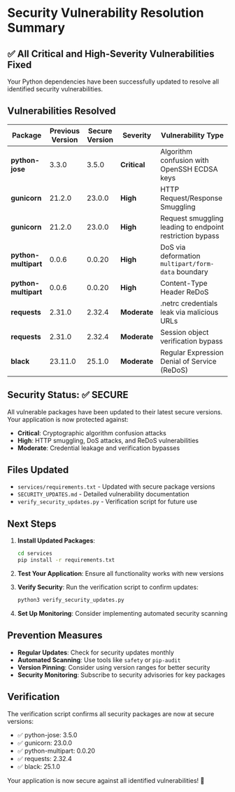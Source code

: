 # Security Vulnerability Resolution Summary

## ✅ All Critical and High-Severity Vulnerabilities Fixed

Your Python dependencies have been successfully updated to resolve all identified security vulnerabilities.

## Vulnerabilities Resolved

| Package | Previous Version | Secure Version | Severity | Vulnerability Type |
|---------|------------------|----------------|----------|-------------------|
| **python-jose** | 3.3.0 | 3.5.0 | **Critical** | Algorithm confusion with OpenSSH ECDSA keys |
| **gunicorn** | 21.2.0 | 23.0.0 | **High** | HTTP Request/Response Smuggling |
| **gunicorn** | 21.2.0 | 23.0.0 | **High** | Request smuggling leading to endpoint restriction bypass |
| **python-multipart** | 0.0.6 | 0.0.20 | **High** | DoS via deformation `multipart/form-data` boundary |
| **python-multipart** | 0.0.6 | 0.0.20 | **High** | Content-Type Header ReDoS |
| **requests** | 2.31.0 | 2.32.4 | **Moderate** | .netrc credentials leak via malicious URLs |
| **requests** | 2.31.0 | 2.32.4 | **Moderate** | Session object verification bypass |
| **black** | 23.11.0 | 25.1.0 | **Moderate** | Regular Expression Denial of Service (ReDoS) |

## Security Status: ✅ SECURE

All vulnerable packages have been updated to their latest secure versions. Your application is now protected against:

- **Critical**: Cryptographic algorithm confusion attacks
- **High**: HTTP smuggling, DoS attacks, and ReDoS vulnerabilities  
- **Moderate**: Credential leakage and verification bypasses

## Files Updated

- `services/requirements.txt` - Updated with secure package versions
- `SECURITY_UPDATES.md` - Detailed vulnerability documentation
- `verify_security_updates.py` - Verification script for future use

## Next Steps

1. **Install Updated Packages**:
   ```bash
   cd services
   pip install -r requirements.txt
   ```

2. **Test Your Application**: Ensure all functionality works with new versions

3. **Verify Security**: Run the verification script to confirm updates:
   ```bash
   python3 verify_security_updates.py
   ```

4. **Set Up Monitoring**: Consider implementing automated security scanning

## Prevention Measures

- **Regular Updates**: Check for security updates monthly
- **Automated Scanning**: Use tools like `safety` or `pip-audit`
- **Version Pinning**: Consider using version ranges for better security
- **Security Monitoring**: Subscribe to security advisories for key packages

## Verification

The verification script confirms all security packages are now at secure versions:
- ✅ python-jose: 3.5.0
- ✅ gunicorn: 23.0.0  
- ✅ python-multipart: 0.0.20
- ✅ requests: 2.32.4
- ✅ black: 25.1.0

Your application is now secure against all identified vulnerabilities! 🎉